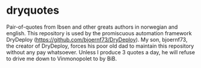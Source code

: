 # dryquotes
Pair-of-quotes from Ibsen and other greats authors in norwegian and english. This repository is used by the promiscuous automation framework DryDeploy (https://github.com/bjoernf73/DryDeploy). My son, bjoernf73, the creator of DryDeploy, forces his poor old dad to maintain this repository without any pay whatsoever. Unless I produce 3 quotes a day, he will refuse to drive me down to Vinmonopolet to by BiB. 
